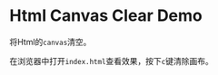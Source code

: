 Html Canvas Clear Demo
======================

将Html的`canvas`清空。

在浏览器中打开`index.html`查看效果，按下`c`键清除画布。